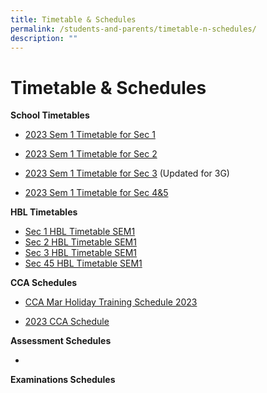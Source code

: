 ```yaml
---
title: Timetable & Schedules
permalink: /students-and-parents/timetable-n-schedules/
description: ""
---
```

# Timetable & Schedules

**School Timetables**   

*   [2023 Sem 1 Timetable for Sec 1](/files/Timetable%20&%20Schedules/MJS_2023%20Sem%201%20Sec%201.pdf)
*   [2023 Sem 1 Timetable for Sec 2](https://manjusrisec.moe.edu.sg/qql/slot/u165/docs/students_parents/Time_Table/2023%20Sem%201%20Sec%202.pdf)  
    
*   [2023 Sem 1 Timetable for Sec 3](https://manjusrisec.moe.edu.sg/qql/slot/u165/docs/students_parents/Time_Table/2023%20Sem%201%20Sec%203.pdf) (Updated for 3G)  
    
*   [2023 Sem 1 Timetable for Sec 4&5](https://manjusrisec.moe.edu.sg/qql/slot/u165/docs/students_parents/Time_Table/2023%20Sem%201%20Sec%204.pdf)  
    

  

**HBL Timetables**

*   [Sec 1 HBL Timetable SEM1](https://manjusrisec.moe.edu.sg/qql/slot/u165/docs/students_parents/HBL/2023%20HBL%20Timetable%20SEM1%20-%20Sec%201.pdf)
*   [Sec 2 HBL Timetable SEM1](https://manjusrisec.moe.edu.sg/qql/slot/u165/docs/students_parents/HBL/2023%20HBL%20Timetable%20SEM1%20-%20Sec%202.pdf)
*   [Sec 3 HBL Timetable SEM1](https://manjusrisec.moe.edu.sg/qql/slot/u165/docs/students_parents/HBL/2023%20HBL%20Timetable%20SEM1%20-%20Sec%203.pdf)
*   [Sec 45 HBL Timetable SEM1](https://manjusrisec.moe.edu.sg/qql/slot/u165/docs/students_parents/HBL/2023%20HBL%20Timetable%20SEM1%20-%20Sec%2045.pdf)

  

**CCA Schedules**

*   [CCA Mar Holiday Training Schedule 2023](https://manjusrisec.moe.edu.sg/qql/slot/u165/docs/students_parents/Time_Table/CCA%20Mar%20Holiday%20Training%20Schedule%202023.pdf)  
    
*   [2023 CCA Schedule](https://manjusrisec.moe.edu.sg/qql/slot/u165/docs/pdf/Timetable/CCA%20Schedule%202023.pdf)

  
**Assessment Schedules**

*     
    

  
**Examinations Schedules**[](/files/Timetable%20&%20Schedules/MJS_2023%20Sem%201%20Sec%201.pdf)